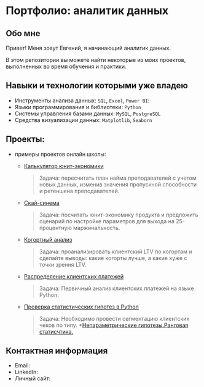 # Портфолио: аналитик данных

## Обо мне 

Привет! Меня зовут Евгений, я начинающий аналитик данных. 

В этом репозитории вы можете найти некоторые из моих проектов, выполненных во время обучения и практики.
<br>

## Навыки и технологии которыми уже владею
- Инструменты анализа данных: ``SQL``, ``Excel``, ``Power BI``: 
- Языки программирования и библиотеки: ``Python`` 
- Системы управления базами данных: ``MySQL``, ``PostgreSQL``
- Средства визуализации данных: ``Matplotlib``, ``Seaborn``



## Проекты:

* примеры проектов онлайн школы:

  * [Калькулятор юнит-экономики](https://github.com/4inb/portfolio/tree/main/unit%20calculator)
    > Задача: пересчитать план найма преподавателей с учетом новых данных, изменив значения пропускной способности и ретеншена преподавателей.
  * [Скай-синема](https://github.com/4inb/portfolio/tree/main/sky_cinema)
    > Задача: посчитать юнит-экономику продукта и предложить сценарий по настройке параметров для выхода на 25-процентную маржинальность.
  * [Когортный анализ](https://github.com/4inb/portfolio/tree/main/Cohort_analysis)
    > Задача: проанализировать клиентский LTV по когортам и сделайте выводы: какие когорты лучше, а какие хуже с точки зрения LTV.
  * [Распределение клиентских платежей](https://github.com/4inb/portfolio/tree/main/payments)
    > Задача: Первичный анализ клиентских платежей на языке Python.
  * [Проверка статистических гипотез в Python](https://github.com/4inb/portfolio/tree/main/Testing_hypotheses)
    > Задача: Необходимо провести сегментацию клиентских чеков по типу.
  *[Непараметрические гипотезы.Ранговая статисчтика.](https://github.com/4inb/portfolio/tree/main/ranking_statistics)

## Контактная информация
- Email: 
- LinkedIn: 
- Личный сайт: 


